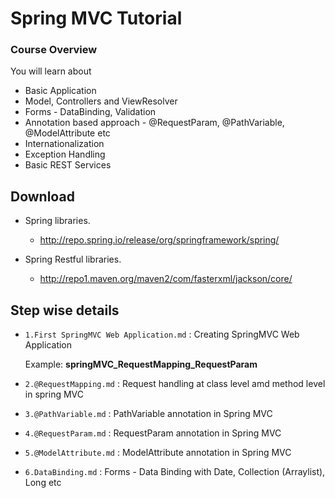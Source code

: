 # Spring MVC Tutorial

### Course Overview

You will learn about

- Basic Application
- Model, Controllers and ViewResolver 
- Forms - DataBinding, Validation
- Annotation based approach - @RequestParam, @PathVariable, @ModelAttribute etc
- Internationalization
- Exception Handling
- Basic REST Services


## Download

* Spring libraries. 
  - http://repo.spring.io/release/org/springframework/spring/
  
* Spring Restful libraries.
  - http://repo1.maven.org/maven2/com/fasterxml/jackson/core/

## Step wise details

*  `1.First SpringMVC Web Application.md`  : Creating SpringMVC Web Application

   Example:
   **springMVC_RequestMapping_RequestParam**

*  `2.@RequestMapping.md`  : Request handling at class level amd method level in spring MVC
*  `3.@PathVariable.md`  : PathVariable annotation in Spring MVC
*  `4.@RequestParam.md`  : RequestParam annotation in Spring MVC
*  `5.@ModelAttribute.md`  : ModelAttribute annotation in Spring MVC
*  `6.DataBinding.md`  : Forms - Data Binding with Date, Collection (Arraylist), Long etc
